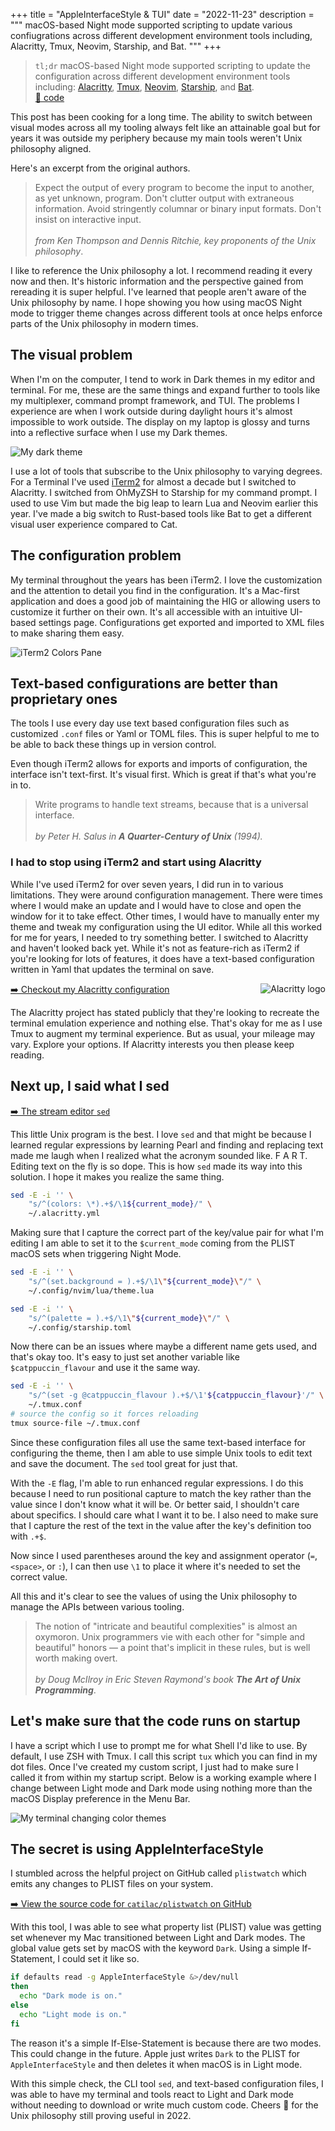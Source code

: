 +++
title = "AppleInterfaceStyle & TUI"
date = "2022-11-23"
description = """
macOS-based Night mode supported scripting to update various confiugrations
across different development environment tools including, Alacritty, Tmux,
Neovim, Starship, and Bat.
"""
+++

> `tl;dr` macOS-based Night mode supported scripting to update the configuration
> across different development environment tools including:
> [Alacritty][alacritty], [Tmux][tmux], [Neovim][neovim], [Starship][starship],
> and [Bat][bat].
> <br />
> [🔗 code](https://git.sr.ht/~rogeruiz/.files/tree/legacy/item/bin/darwin/current_visual_mode)

[alacritty]: https://alacritty.org/
[tmux]: https://github.com/tmux/tmux/wiki
[neovim]: https://neovim.io/
[starship]: https://starship.rs/
[bat]: https://github.com/sharkdp/bat

This post has been cooking for a long time. The ability to switch between visual
modes across all my tooling always felt like an attainable goal but for years it
was outside my periphery because my main tools weren't Unix philosophy aligned.

Here's an excerpt from the original authors.

> Expect the output of every program to become the input to another, as yet
> unknown, program. Don't clutter output with extraneous information. Avoid
> stringently columnar or binary input formats. Don't insist on interactive
> input.
> <br />
> <br />
> *from Ken Thompson and Dennis Ritchie, key proponents of the Unix philosophy*.

I like to reference the Unix philosophy a lot. I recommend reading it every now
and then. It's historic information and the perspective gained from rereading it
is super helpful. I've learned that people aren't aware of the Unix philosophy
by name. I hope showing you how using macOS Night mode to trigger theme changes
across different tools at once helps enforce parts of the Unix philosophy in
modern times.

## The visual problem

When I'm on the computer, I tend to work in Dark themes in my editor and
terminal. For me, these are the same things and expand further to tools like my
multiplexer, command prompt framework, and TUI. The problems I experience are
when I work outside during daylight hours it's almost impossible to work
outside. The display on my laptop is glossy and turns into a reflective surface
when I use my Dark themes.

![My dark theme](/posts/appleinterfacestyle--tui/images/my-dark-theme.png)

I use a lot of tools that subscribe to the Unix philosophy to varying degrees.
For a Terminal I've used [iTerm2][iterm2] for almost a decade but I switched to
Alacritty. I switched from OhMyZSH to Starship for my command prompt. I used to
use Vim but made the big leap to learn Lua and Neovim earlier this year. I've
made a big switch to Rust-based tools like Bat to get a different visual user
experience compared to Cat.

[iterm2]: https://iterm2.com/

## The configuration problem

My terminal throughout the years has been iTerm2. I love the customization and
the attention to detail you find in the configuration. It's a Mac-first
application and does a good job of maintaining the HIG or allowing users to
customize it further on their own. It's all accessible with an intuitive
UI-based settings page. Configurations get exported and imported to XML
files to make sharing them easy.

![iTerm2 Colors Pane](/posts/appleinterfacestyle--tui/images/iterm-color-preferences.png)

## Text-based configurations are better than proprietary ones

The tools I use every day use text based configuration files such as customized
`.conf` files or Yaml or TOML files. This is super helpful to me to be able to
back these things up in version control.

Even though iTerm2 allows for exports and imports of configuration, the
interface isn't text-first. It's visual first. Which is great if that's what
you're in to.

> Write programs to handle text streams, because that is a universal interface.
> <br />
> <br />
> *by Peter H. Salus in **A Quarter-Century of Unix** (1994).*

### I had to stop using iTerm2 and start using Alacritty

While I've used iTerm2 for over seven years, I did run in to various
limitations. They were around configuration management. There were times where I
would make an update and I would have to close and open the window for it to
take effect. Other times, I would have to manually enter my theme and tweak my
configuration using the UI editor. While all this worked for me for years, I
needed to try something better. I switched to Alacritty and haven't looked back
yet. While it's not as feature-rich as iTerm2 if you're looking for lots of
features, it does have a text-based configuration written in Yaml that updates
the terminal on save.

<img src="/posts/appleinterfacestyle--tui/images/alacritty-logo.png" alt="Alacritty
logo" style="max-width: 150px; float: right; margin-left: 1.5rem;" />

[➡️  Checkout my Alacritty configuration](https://git.sr.ht/~rogeruiz/.files/tree/legacy/item/alacritty/alacritty.yml)

The Alacritty project has stated publicly that they're looking to recreate the
terminal emulation experience and nothing else. That's okay for me as I use Tmux
to augment my terminal experience. But as usual, your mileage may vary. Explore
your options. If Alacritty interests you then please keep reading.

## Next up, I said what I sed

[➡️  The stream editor `sed`](https://manpages.org/sed)

This little Unix program is the best. I love `sed` and that might be because I
learned regular expressions by learning Pearl and finding and replacing text
made me laugh when I realized what the acronym sounded like. F A R T. Editing
text on the fly is so dope. This is how `sed` made its way into this solution. I
hope it makes you realize the same thing.

```bash
sed -E -i '' \
	"s/^(colors: \*).+$/\1${current_mode}/" \
	~/.alacritty.yml
```

Making sure that I capture the correct part of the key/value pair for what I'm
editing I am able to set it to the `$current_mode` coming from the PLIST macOS
sets when triggering Night Mode.

```bash
sed -E -i '' \
	"s/^(set.background = ).+$/\1\"${current_mode}\"/" \
	~/.config/nvim/lua/theme.lua
```

```bash
sed -E -i '' \
	"s/^(palette = ).+$/\1\"${current_mode}\"/" \
	~/.config/starship.toml
```

Now there can be an issues where maybe a different name gets used, and that's
okay too. It's easy to just set another variable like `$catppuccin_flavour` and
use it the same way.

```bash
sed -E -i '' \
	"s/^(set -g @catppuccin_flavour ).+$/\1'${catppuccin_flavour}'/" \
	~/.tmux.conf
# source the config so it forces reloading
tmux source-file ~/.tmux.conf
```

Since these configuration files all use the same text-based interface for
configuring the theme, then I am able to use simple Unix tools to edit text
and save the document. The `sed` tool great for just that.

With the `-E` flag, I'm able to run enhanced regular expressions. I do this
because I need to run positional capture to match the key rather than the value
since I don't know what it will be. Or better said, I shouldn't care about
specifics. I should care what I want it to be. I also need to make sure that I
capture the rest of the text in the value after the key's definition too with
`.+$`.

Now since I used parentheses around the key and assignment operator (`=`,
`<space>`, or `:`), I can then use `\1` to place it where it's needed to set the
correct value.

All this and it's clear to see the values of using the Unix philosophy to manage
the APIs between various tooling.

> The notion of "intricate and beautiful complexities" is almost an oxymoron.
> Unix programmers vie with each other for "simple and beautiful" honors — a
> point that's implicit in these rules, but is well worth making overt.
> <br />
> <br />
> *by Doug McIlroy in Eric Steven Raymond's book **The Art of Unix
> Programming***.

## Let's make sure that the code runs on startup

I have a script which I use to prompt me for what Shell I'd like to use. By
default, I use ZSH with Tmux. I call this script `tux` which you can find in my
dot files. Once I've created my custom script, I just had to make sure I called
it from within my startup script. Below is a working example where I change
between Light mode and Dark mode using nothing more than the macOS Display
preference in the Menu Bar.

![My terminal changing color themes](/posts/appleinterfacestyle--tui/images/light-vs-dark-mode.gif)

## The secret is using AppleInterfaceStyle

I stumbled across the helpful project on GitHub called `plistwatch` which emits
any changes to PLIST files on your system.

[ ➡️  View the source code for `catilac/plistwatch` on GitHub](https://github.com/catilac/plistwatch)

With this tool, I was able to see what property list (PLIST) value was getting
set whenever my Mac transitioned between Light and Dark modes. The global value
gets set by macOS with the keyword `Dark`. Using a simple If-Statement, I could
set it like so.

```bash
if defaults read -g AppleInterfaceStyle &>/dev/null
then
  echo "Dark mode is on."
else
  echo "Light mode is on."
fi
```

The reason it's a simple If-Else-Statement is because there are two modes. This
could change in the future. Apple just writes `Dark` to the PLIST for
`AppleInterfaceStyle` and then deletes it when macOS is in Light mode.

With this simple check, the CLI tool `sed`, and text-based configuration files,
I was able to have my terminal and tools react to Light and Dark mode without
needing to download or write much custom code. Cheers 🎉 for the Unix philosophy
still proving useful in 2022.
